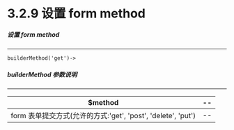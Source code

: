3.2.9 设置 form method
===

##### 设置 form method
----------------------------------

```
builderMethod('get')->
```


##### builderMethod 参数说明
----------------------------------

$method|--
-------|--
form 表单提交方式(允许的方式:'get', 'post', 'delete', 'put')|--
